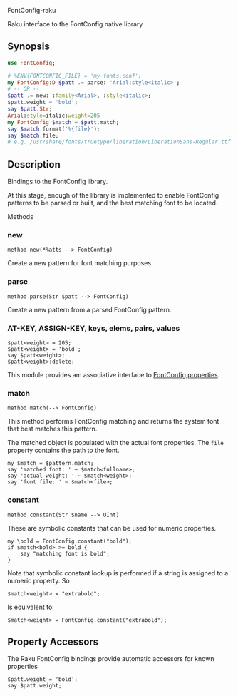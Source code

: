 FontConfig-raku

Raku interface to the FontConfig native library

Synopsis
-------

```raku
use FontConfig;

# %ENV{FONTCONFIG_FILE} = 'my-fonts.conf';
my FontConfig:D $patt .= parse: 'Arial:style<italic>';
# -- OR --
$patt .= new: :family<Arial>, :style<italic>;
$patt.weight = 'bold';
say $patt.Str;
Arial:style=italic:weight=205
my FontConfig $match = $patt.match;
say $match.format('%{file}');
say $match.file;
# e.g. /usr/share/fonts/truetype/liberation/LiberationSans-Regular.ttf
```

Description
----------
Bindings to the FontConfig library.

At this stage, enough of the library is implemented to enable
FontConfig patterns to be parsed or built, and the best matching
font to be located.


Methods

### new

    method new(*%atts --> FontConfig)

Create a new pattern for font matching purposes


### parse

    method parse(Str $patt --> FontConfig)

Create a new pattern from a parsed FontConfig pattern.

### AT-KEY, ASSIGN-KEY, keys, elems, pairs, values

    $patt<weight> = 205;
    $patt<weight> = 'bold';
    say $patt<weight>;
    $patt<weight>:delete;

This module provides am associative interface to [FontConfig properties](https://www.freedesktop.org/software/fontconfig/fontconfig-user.html).

### match

    method match(--> FontConfig)

This method performs FontConfig matching and returns the system
font that best matches this pattern.

The matched object is populated with the actual font properties. The
`file` property contains the path to the font.

    my $match = $pattern.match;
    say 'matched font: ' ~ $match<fullname>;
    say 'actual weight: ' ~ $match<weight>;
    say 'font file: ' ~ $match<file>;

### constant

    method constant(Str $name --> UInt)

These are symbolic constants that can be used for numeric properties.

    my \bold = FontConfig.constant("bold");
    if $match<bold> >= bold {
        say "matching font is bold";
    }

Note that symbolic constant lookup is performed if a string is assigned
to a numeric property. So

    $match<weight> = "extrabold";

Is equivalent to:

    $match<weight> = FontConfig.constant("extrabold");

## Property Accessors

The Raku FontConfig bindings provide automatic accessors for known properties

    $patt.weight = 'bold';
    say $patt.weight;
